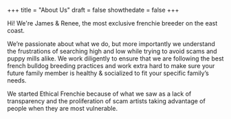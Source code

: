 +++
 title = "About Us"
 draft = false
 showthedate = false
+++

Hi! We're James & Renee, the most exclusive frenchie breeder on the east coast.

We’re passionate about what we do, but more importantly we understand the frustrations of searching high and low while trying to avoid scams and puppy mills alike. We work diligently to ensure that we are following the best french bulldog breeding practices and work extra hard to make sure your future family member is healthy & socialized to fit your specific family’s needs.

We started Ethical Frenchie because of what we saw as a lack of transparency and the proliferation of scam artists taking advantage of people when they are most vulnerable.